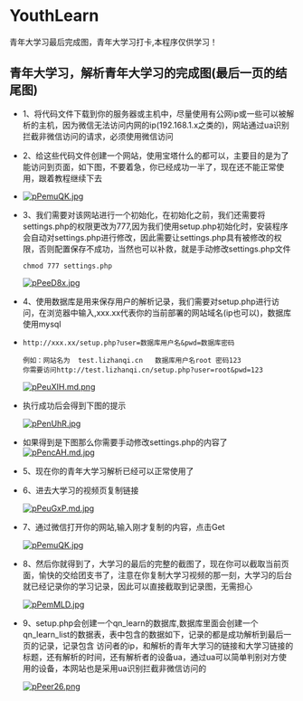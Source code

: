 # YouthLearn
青年大学习最后完成图，青年大学习打卡,本程序仅供学习！
## 青年大学习，解析青年大学习的完成图(最后一页的结尾图)

- 1、将代码文件下载到你的服务器或主机中，尽量使用有公网ip或一些可以被解析的主机，因为微信无法访问内网的ip(192.168.1.x之类的)，网站通过ua识别拦截非微信访问的请求，必须使用微信访问

- 2、给这些代码文件创建一个网站，使用宝塔什么的都可以，主要目的是为了能访问到页面，如下图，不要着急，你已经成功一半了，现在还不能正常使用，跟着教程继续下去

- [![pPemuQK.jpg](https://s1.ax1x.com/2023/08/09/pPemuQK.jpg)](https://imgse.com/i/pPemuQK)

- 3、我们需要对该网站进行一个初始化，在初始化之前，我们还需要将settings.php的权限更改为777,因为我们使用setup.php初始化时，安装程序会自动对settings.php进行修改，因此需要让settings.php具有被修改的权限，否则配置保存不成功，当然也可以补救，就是手动修改settings.php文件

  ```
  chmod 777 settings.php
  ```

  [![pPeeD8x.jpg](https://s1.ax1x.com/2023/08/09/pPeeD8x.jpg)](https://imgse.com/i/pPeeD8x)

- 4、使用数据库是用来保存用户的解析记录，我们需要对setup.php进行访问，在浏览器中输入,xxx.xx代表你的当前部署的网站域名(ip也可以)，数据库使用mysql

- ```
  http://xxx.xx/setup.php?user=数据库用户名&pwd=数据库密码
  
  例如：网站名为  test.lizhanqi.cn   数据库用户名root 密码123
  你需要访问http://test.lizhanqi.cn/setup.php?user=root&pwd=123
  ```

  [![pPeuXIH.md.png](https://s1.ax1x.com/2023/08/09/pPeuXIH.md.png)](https://imgse.com/i/pPeuXIH)

- 执行成功后会得到下图的提示

  [![pPenUhR.jpg](https://s1.ax1x.com/2023/08/09/pPenUhR.jpg)](https://imgse.com/i/pPenUhR)

- 如果得到是下图那么你需要手动修改settings.php的内容了[![pPencAH.md.jpg](https://s1.ax1x.com/2023/08/09/pPencAH.md.jpg)](https://imgse.com/i/pPencAH)

- 5、现在你的青年大学习解析已经可以正常使用了

- 6、进去大学习的视频页复制链接

  [![pPeuGxP.md.jpg](https://s1.ax1x.com/2023/08/09/pPeuGxP.md.jpg)](https://imgse.com/i/pPeuGxP)

- 7、通过微信打开你的网站,输入刚才复制的内容，点击Get

  [![pPemuQK.jpg](https://s1.ax1x.com/2023/08/09/pPemuQK.jpg)](https://imgse.com/i/pPemuQK)

- 8、然后你就得到了，大学习的最后的完整的截图了，现在你可以截取当前页面，愉快的交给团支书了，注意在你复制大学习视频的那一刻，大学习的后台就已经记录你的学习记录，因此可以直接截取到记录图，无需担心

  [![pPemMLD.jpg](https://s1.ax1x.com/2023/08/09/pPemMLD.jpg)](https://imgse.com/i/pPemMLD)

- 9、setup.php会创建一个qn_learn的数据库,数据库里面会创建一个qn_learn_list的数据表，表中包含的数据如下，记录的都是成功解析到最后一页的记录，记录包含 访问者的ip，和解析的青年大学习的链接和大学习链接的标题，还有解析的时间，还有解析者的设备ua，通过ua可以简单判别对方使用的设备，本网站也是采用ua识别拦截非微信访问的

  [![pPeer26.png](https://s1.ax1x.com/2023/08/09/pPeer26.png)](https://imgse.com/i/pPeer26)
